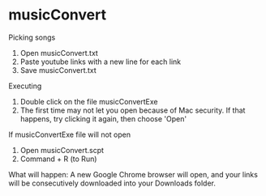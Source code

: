 # musicConvert

Picking songs
  1. Open musicConvert.txt
  2. Paste youtube links with a new line for each link
  3. Save musicConvert.txt

Executing
  1. Double click on the file musicConvertExe
  1. The first time may not let you open because of Mac security. If that happens, try clicking it again, then choose 'Open'
  
If musicConvertExe file will not open
  1. Open musicConvert.scpt
  2. Command + R (to Run)

What will happen:
  A new Google Chrome browser will open, and your links will be consecutively downloaded into your Downloads folder.
